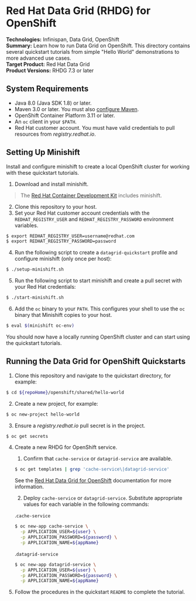 Red Hat Data Grid (RHDG) for OpenShift
======================================
**Technologies:** Infinispan, Data Grid, OpenShift  
**Summary:** Learn how to run Data Grid on OpenShift. This directory contains several quickstart tutorials from simple "Hello World" demonstrations to more advanced use cases.  
**Target Product:** Red Hat Data Grid  
**Product Versions:** RHDG 7.3 or later

System Requirements
-------------------
* Java 8.0 (Java SDK 1.8) or later.
* Maven 3.0 or later. You must also [configure Maven](https://github.com/jboss-developer/jboss-developer-shared-resources/blob/master/guides/CONFIGURE_MAVEN.md#configure-maven-to-build-and-deploy-the-quickstarts).
* OpenShift Container Platform 3.11 or later.
* An `oc` client in your `$PATH`.
* Red Hat customer account. You must have valid credentials to pull resources from _registry.redhat.io_.

Setting Up Minishift
--------------------
Install and configure minishift to create a local OpenShift cluster for working with these quickstart tutorials.

1. Download and install minishift.  
>The [Red Hat Container Development Kit](https://developers.redhat.com/products/cdk/overview/) includes minishift.

2. Clone this repository to your host.
3. Set your Red Hat customer account credentials with the `REDHAT_REGISTRY_USER` and `REDHAT_REGISTRY_PASSWORD` environment variables.
```bash
$ export REDHAT_REGISTRY_USER=username@redhat.com
$ export REDHAT_REGISTRY_PASSWORD=password
```
4. Run the following script to create a `datagrid-quickstart` profile and configure minishift (only once per host):
```bash
$ ./setup-minishift.sh
```
5. Run the following script to start minishift and create a pull secret with your Red Hat credentials:
```bash
$ ./start-minishift.sh
```

6. Add the `oc` binary to your `PATH`. This configures your shell to use the `oc` binary that Minishift copies to your host.
```bash
$ eval $(minishift oc-env)
```
You should now have a locally running OpenShift cluster and can start using the quickstart tutorials.

Running the Data Grid for OpenShift Quickstarts
-----------------------------------------------
1. Clone this repository and navigate to the quickstart directory, for example:
```bash
$ cd ${repoHome}/openshift/shared/hello-world
```

2. Create a new project, for example:
```bash
$ oc new-project hello-world
```

3. Ensure a _registry.redhat.io_ pull secret is in the project.
```bash
$ oc get secrets
```

4. Create a new RHDG for OpenShift service.

   1. Confirm that `cache-service` or `datagrid-service` are available.
   ```bash
   $ oc get templates | grep 'cache-service\|datagrid-service'
   ```

    See the [Red Hat Data Grid for OpenShift](https://access.redhat.com/documentation/en-us/red_hat_data_grid/7.3/html-single/data_grid_for_openshift/) documentation for more information.

   2. Deploy `cache-service` or `datagrid-service`. Substitute appropriate values for each variable in the following commands:

   .`cache-service`
   ```bash
   $ oc new-app cache-service \
     -p APPLICATION_USER=${user} \
     -p APPLICATION_PASSWORD=${password} \
     -p APPLICATION_NAME=${appName}
   ```

   .`datagrid-service`
   ```bash
   $ oc new-app datagrid-service \
     -p APPLICATION_USER=${user} \
     -p APPLICATION_PASSWORD=${password} \
     -p APPLICATION_NAME=${appName}
   ```

5. Follow the procedures in the quickstart `README` to complete the tutorial.

